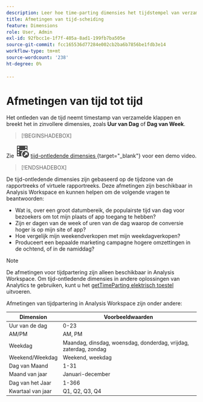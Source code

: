 ```yaml
---
description: Leer hoe time-parting dimensies het tijdstempel van verzamelde gebeurtenissen opstrijken en deze gebeurtenissen opsplitsen in meer betekenisvolle dimensies, zoals Uur van Dag of Dag van Week.
title: Afmetingen van tijd-scheiding
feature: Dimensions
role: User, Admin
exl-id: 92fbcc1e-1f7f-405a-8ad1-199fb7ba505e
source-git-commit: fcc165536d77284e002cb2ba6b7856be1fdb3e14
workflow-type: tm+mt
source-wordcount: '238'
ht-degree: 0%

---
```


# Afmetingen van tijd tot tijd

Het ontleden van de tijd neemt timestamp van verzamelde klappen en breekt het in zinvollere dimensies, zoals **Uur van Dag** of **Dag van Week**.


>[!BEGINSHADEBOX]

Zie ![ VideoCheckedOut ](/help/assets/icons/VideoCheckedOut.svg) [ tijd-ontledende dimensies ](https://video.tv.adobe.com/v/23727?quality=12&learn=on){target="_blank"} voor een demo video.

>[!ENDSHADEBOX]


De tijd-ontledende dimensies zijn gebaseerd op de tijdzone van de rapportreeks of virtuele rapportreeks. Deze afmetingen zijn beschikbaar in Analysis Workspace en kunnen helpen om de volgende vragen te beantwoorden:

* Wat is, over een groot datumbereik, de populairste tijd van dag voor bezoekers om tot mijn plaats of app toegang te hebben?
* Zijn er dagen van de week of uren van de dag waarop de conversie hoger is op mijn site of app?
* Hoe vergelijk mijn weekendverkopen met mijn weekdagverkopen?
* Produceert een bepaalde marketing campagne hogere omzettingen in de ochtend, of in de namiddag?

>[!NOTE]
>
>De afmetingen voor tijdpartering zijn alleen beschikbaar in Analysis Workspace. Om tijd-ontledende dimensies in andere oplossingen van Analytics te gebruiken, kunt u het [ getTimeParting elektrisch toestel ](/help/implement/vars/plugins/gettimeparting.md) uitvoeren.

Afmetingen van tijdpartering in Analysis Workspace zijn onder andere:

| Dimension | Voorbeeldwaarden |
| --- | --- |
| Uur van de dag | 0-23 |
| AM/PM | AM, PM |
| Weekdag | Maandag, dinsdag, woensdag, donderdag, vrijdag, zaterdag, zondag |
| Weekend/Weekdag | Weekend, weekdag |
| Dag van Maand | 1-31 |
| Maand van jaar | Januari-december |
| Dag van het Jaar | 1-366 |
| Kwartaal van jaar | Q1, Q2, Q3, Q4 |
